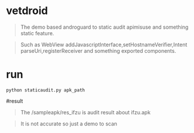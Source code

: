 # vetdroid
> The demo based androguard to static audit apimisuse and something static feature.

> Such as WebView addJavascriptInterface,setHostnameVerifier,Intent parseUri,registerReceiver and something exported components.


# run
    python staticaudit.py apk_path

#result

> The /sampleapk/res_ifzu is audit result about ifzu.apk

> It is not accurate so just a demo to scan 
    
